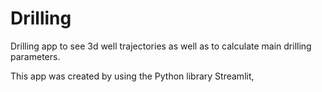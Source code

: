 # Drilling
Drilling app to see 3d well trajectories as well as to calculate main drilling parameters.

This app was created by using the Python library Streamlit,
